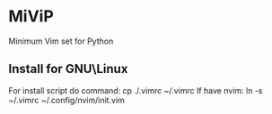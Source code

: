 # MiViP
Minimum Vim set for Python

## Install for GNU\Linux
For install script do command:
cp ./.vimrc ~/.vimrc
If have nvim:
ln -s ~/.vimrc ~/.config/nvim/init.vim
